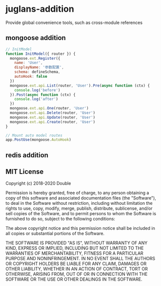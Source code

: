 # juglans-addition

  Provide global convenience tools, such as cross-module references
## mongoose addition

```javascript
// InitModel
function InitModel({ router }) {
  mongoose.ext.Register({
    name: 'User',
    displayName: '参数配置',
    schema: defineSchema,
    autoHook: false
  })
  mongoose.ext.api.List(router, 'User').Pre(async function (ctx) {
    console.log('before')
  }).Post(async function (ctx) {
    console.log('after')
  })
  mongoose.ext.api.One(router, 'User')
  mongoose.ext.api.Delete(router, 'User')
  mongoose.ext.api.Update(router, 'User')
  mongoose.ext.api.Create(router, 'User')
}

// Mount auto model routes
app.PostUse(mongoose.AutoHook)

```
## redis addition

## MIT License

Copyright (c) 2018-2020 Double

Permission is hereby granted, free of charge, to any person obtaining a copy
of this software and associated documentation files (the "Software"), to deal
in the Software without restriction, including without limitation the rights
to use, copy, modify, merge, publish, distribute, sublicense, and/or sell
copies of the Software, and to permit persons to whom the Software is
furnished to do so, subject to the following conditions:

The above copyright notice and this permission notice shall be included in all
copies or substantial portions of the Software.

THE SOFTWARE IS PROVIDED "AS IS", WITHOUT WARRANTY OF ANY KIND, EXPRESS OR
IMPLIED, INCLUDING BUT NOT LIMITED TO THE WARRANTIES OF MERCHANTABILITY,
FITNESS FOR A PARTICULAR PURPOSE AND NONINFRINGEMENT. IN NO EVENT SHALL THE
AUTHORS OR COPYRIGHT HOLDERS BE LIABLE FOR ANY CLAIM, DAMAGES OR OTHER
LIABILITY, WHETHER IN AN ACTION OF CONTRACT, TORT OR OTHERWISE, ARISING FROM,
OUT OF OR IN CONNECTION WITH THE SOFTWARE OR THE USE OR OTHER DEALINGS IN THE
SOFTWARE.
